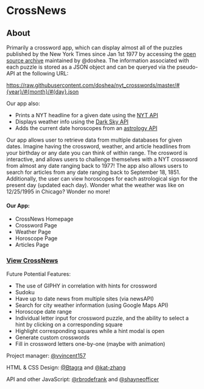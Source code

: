 # CrossNews

## About
Primarily a crossword app, which can display almost all of the puzzles published by the New York Times since Jan 1st 1977 by accessing the [open source archive](https://github.com/doshea/nyt_crosswords) maintained by @doshea. The information associated with each puzzle is stored as a JSON object and can be queryed via the pseudo-API at the following URL:

 https://raw.githubusercontent.com/doshea/nyt_crosswords/master/#{year}/#{month}/#{day}.json
 
 Our app also:
- Prints a NYT headline for a given date using the [NYT API](https://developer.nytimes.com/)
- Displays weather info using the [Dark Sky API](https://darksky.net/dev)
- Adds the current date horoscopes from an [astrology API](https://www.horoscopes-and-astrology.com/api)

Our app allows user to retrieve data from multiple databases for given dates. Imagine having the crossword, weather, and article headlines from your birthday or any date you can think of within range. The crosword is interactive, and allows users to challenge themselves with a NYT crossword from almost any date ranging back to 1977! The app also allows users to search for articles from any date ranging back to September 18, 1851. Additionally, the user can view horoscopes for each astrological sign for the present day (updated each day). Wonder what the weather was like on 12/25/1995 in Chicago? Wonder no more!

#### Our App:
- CrossNews Homepage
- Crossword Page
- Weather Page
- Horoscope Page
- Articles Page

### [View CrossNews](https://kat-zhang.github.io/CrossNews/ "Link to Application")



Future Potential Features:
- The use of GIPHY in correlation with hints for crossword
- Sudoku
- Have up to date news from multiple sites (via newsAPI)
- Search for city weather information (using Google Maps API)
- Horoscope date range
- Individual letter input for crossword puzzle, and the ability to select a hint by clicking on a corresponding square
- Highlight corresponding squares while a hint modal is open
- Generate custom crosswords
- Fill in crossword letters one-by-one (maybe with animation)

Project manager: [@vvincent157](https://github.com/vvincent157)

HTML & CSS Design: [@Btagra](https://github.com/Btagra) and [@kat-zhang](https://github.com/kat-zhang)

API and other JavaScript: [@rbrodefrank](https://github.com/rbrodefrank) and [@shayneofficer](https://github.com/shayneofficer)

